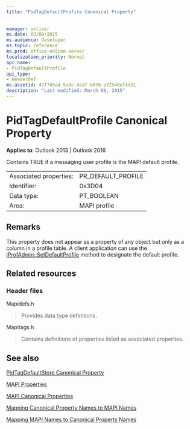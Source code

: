 ```yaml
---
title: "PidTagDefaultProfile Canonical Property"
 
 
manager: soliver
ms.date: 03/09/2015
ms.audience: Developer
ms.topic: reference
ms.prod: office-online-server
localization_priority: Normal
api_name:
- PidTagDefaultProfile
api_type:
- HeaderDef
ms.assetid: 47f745a4-5a9c-42af-b076-a72548ef4d31
description: "Last modified: March 09, 2015"
---
```


# PidTagDefaultProfile Canonical Property

  
  
**Applies to**: Outlook 2013 | Outlook 2016 
  
Contains TRUE if a messaging user profile is the MAPI default profile.
  
|||
|:-----|:-----|
|Associated properties:  <br/> |PR_DEFAULT_PROFILE  <br/> |
|Identifier:  <br/> |0x3D04  <br/> |
|Data type:  <br/> |PT_BOOLEAN  <br/> |
|Area:  <br/> |MAPI profile  <br/> |
   
## Remarks

This property does not appear as a property of any object but only as a column in a profile table. A client application can use the [IProfAdmin::SetDefaultProfile](iprofadmin-setdefaultprofile.md) method to designate the default profile. 
  
## Related resources

### Header files

Mapidefs.h
  
> Provides data type definitions.
    
Mapitags.h
  
> Contains definitions of properties listed as associated properties.
    
## See also



[PidTagDefaultStore Canonical Property](pidtagdefaultstore-canonical-property.md)


[MAPI Properties](mapi-properties.md)
  
[MAPI Canonical Properties](mapi-canonical-properties.md)
  
[Mapping Canonical Property Names to MAPI Names](mapping-canonical-property-names-to-mapi-names.md)
  
[Mapping MAPI Names to Canonical Property Names](mapping-mapi-names-to-canonical-property-names.md)

